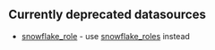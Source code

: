 ## Currently deprecated datasources

- [snowflake_role](./docs/data-sources/role) - use [snowflake_roles](./docs/data-sources/roles) instead
